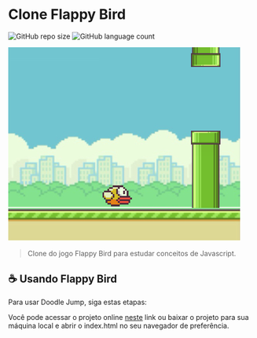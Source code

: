 # Clone Flappy Bird

![GitHub repo size](https://img.shields.io/github/repo-size/levxyca/flappy-bird?style=for-the-badge)
![GitHub language count](https://img.shields.io/github/languages/count/levxyca/flappy-bird?style=for-the-badge)

<img src="exemplo-imagem.png" alt="exemplo imagem">

> Clone do jogo Flappy Bird para estudar conceitos de Javascript.

## ☕ Usando Flappy Bird

Para usar Doodle Jump, siga estas etapas:

Você pode acessar o projeto online [neste](https://levxyca-flappybird.netlify.app) link ou baixar o projeto para sua máquina local e abrir o index.html no seu navegador de preferência.
